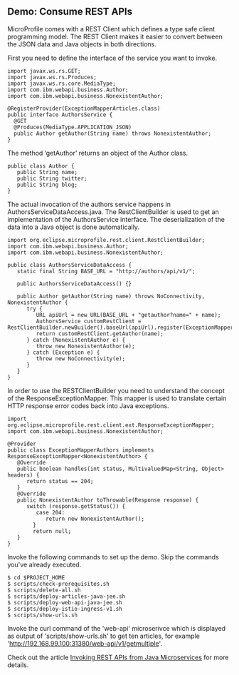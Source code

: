 ## Demo: Consume REST APIs

MicroProfile comes with a REST Client which defines a type safe client programming model. The REST Client makes it easier to convert between the JSON data and Java objects in both directions.

First you need to define the interface of the service you want to invoke.

```
import javax.ws.rs.GET;
import javax.ws.rs.Produces;
import javax.ws.rs.core.MediaType;
import com.ibm.webapi.business.Author;
import com.ibm.webapi.business.NonexistentAuthor;
 
@RegisterProvider(ExceptionMapperArticles.class)
public interface AuthorsService {
  @GET
  @Produces(MediaType.APPLICATION_JSON)
  public Author getAuthor(String name) throws NonexistentAuthor; 
}
```

The method ‘getAuthor’ returns an object of the Author class.

```
public class Author {
   public String name;
   public String twitter;
   public String blog;
}
```

The actual invocation of the authors service happens in AuthorsServiceDataAccess.java. The RestClientBuilder is used to get an implementation of the AuthorsService interface. The deserialization of the data into a Java object is done automatically.

```
import org.eclipse.microprofile.rest.client.RestClientBuilder;
import com.ibm.webapi.business.Author;
import com.ibm.webapi.business.NonexistentAuthor;
 
public class AuthorsServiceDataAccess {
   static final String BASE_URL = "http://authors/api/v1/";
 
   public AuthorsServiceDataAccess() {} 
 
   public Author getAuthor(String name) throws NoConnectivity, NonexistentAuthor {
      try {
         URL apiUrl = new URL(BASE_URL + "getauthor?name=" + name);
         AuthorsService customRestClient = RestClientBuilder.newBuilder().baseUrl(apiUrl).register(ExceptionMapperAuthors.class).build(AuthorsService.class);
         return customRestClient.getAuthor(name);
      } catch (NonexistentAuthor e) {
         throw new NonexistentAuthor(e);            
      } catch (Exception e) {
         throw new NoConnectivity(e);
      }
   }
}
```

In order to use the RESTClientBuilder you need to understand the concept of the ResponseExceptionMapper. This mapper is used to translate certain HTTP response error codes back into Java exceptions.

```
import org.eclipse.microprofile.rest.client.ext.ResponseExceptionMapper;
import com.ibm.webapi.business.NonexistentAuthor;
 
@Provider
public class ExceptionMapperAuthors implements ResponseExceptionMapper<NonexistentAuthor> {
   @Override
   public boolean handles(int status, MultivaluedMap<String, Object> headers) {
      return status == 204;
   }
   @Override
   public NonexistentAuthor toThrowable(Response response) {
      switch (response.getStatus()) {
         case 204:
            return new NonexistentAuthor();
        }
        return null;
   }   
}
```

Invoke the following commands to set up the demo. Skip the commands you've already executed.

```
$ cd $PROJECT_HOME
$ scripts/check-prerequisites.sh
$ scripts/delete-all.sh
$ scripts/deploy-articles-java-jee.sh
$ scripts/deploy-web-api-java-jee.sh
$ scripts/deploy-istio-ingress-v1.sh
$ scripts/show-urls.sh
```

Invoke the curl command of the 'web-api' microserivce which is displayed as output of 'scripts/show-urls.sh' to get ten articles, for example 'http://192.168.99.100:31380/web-api/v1/getmultiple'.

Check out the article [Invoking REST APIs from Java Microservices](hhttp://heidloff.net/invoke-rest-apis-java-microprofile-microservice) for more details.